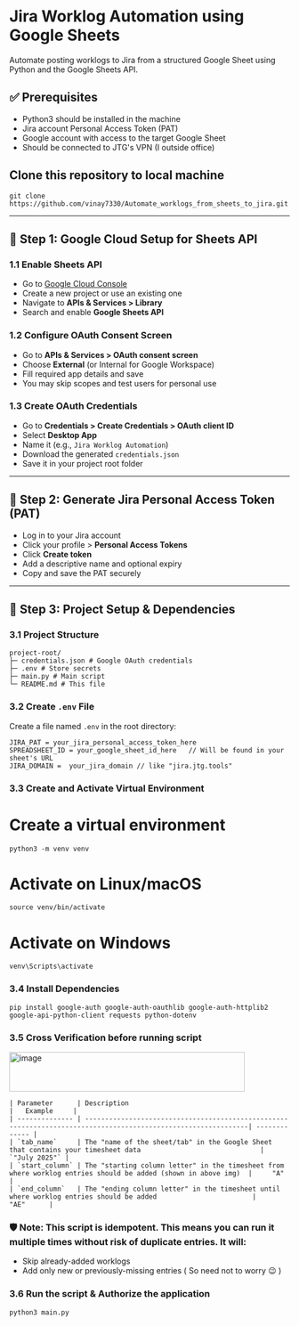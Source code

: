 # Jira Worklog Automation using Google Sheets

Automate posting worklogs to Jira from a structured Google Sheet using Python and the Google Sheets API.

## ✅ Prerequisites
- Python3 should be installed in the machine
- Jira account Personal Access Token (PAT)
- Google account with access to the target Google Sheet
- Should be connected to JTG's VPN (I outside office)

## Clone this repository to local machine
```
git clone https://github.com/vinay7330/Automate_worklogs_from_sheets_to_jira.git
```
---

## 🔧 Step 1: Google Cloud Setup for Sheets API

### 1.1 Enable Sheets API

- Go to [Google Cloud Console](https://console.cloud.google.com/)
- Create a new project or use an existing one
- Navigate to **APIs & Services > Library**
- Search and enable **Google Sheets API**

### 1.2 Configure OAuth Consent Screen

- Go to **APIs & Services > OAuth consent screen**
- Choose **External** (or Internal for Google Workspace)
- Fill required app details and save
- You may skip scopes and test users for personal use

### 1.3 Create OAuth Credentials

- Go to **Credentials > Create Credentials > OAuth client ID**
- Select **Desktop App**
- Name it (e.g., `Jira Worklog Automation`)
- Download the generated `credentials.json`
- Save it in your project root folder

---

## 🔐 Step 2: Generate Jira Personal Access Token (PAT)

- Log in to your Jira account
- Click your profile > **Personal Access Tokens**
- Click **Create token**
- Add a descriptive name and optional expiry
- Copy and save the PAT securely

---

## 📁 Step 3: Project Setup & Dependencies

### 3.1 Project Structure
```
project-root/
├─ credentials.json # Google OAuth credentials
├─ .env # Store secrets 
├─ main.py # Main script
└─ README.md # This file
```
### 3.2 Create `.env` File

Create a file named `.env` in the root directory:

```
JIRA_PAT = your_jira_personal_access_token_here
SPREADSHEET_ID = your_google_sheet_id_here   // Will be found in your sheet's URL
JIRA_DOMAIN =  your_jira_domain // like "jira.jtg.tools"
```

### 3.3 Create and Activate Virtual Environment 
# Create a virtual environment
```
python3 -m venv venv
```

# Activate on Linux/macOS
```
source venv/bin/activate
```

# Activate on Windows
```
venv\Scripts\activate
```

### 3.4 Install Dependencies
```
pip install google-auth google-auth-oauthlib google-auth-httplib2 google-api-python-client requests python-dotenv
```
### 3.5 Cross Verification before running script 

<img width="423" height="71" alt="image" src="https://github.com/user-attachments/assets/e4f63409-8c86-4d82-aef1-07a094167d96" />

```
| Parameter      | Description                                                                                                    |   Example     |
| -------------- | ---------------------------------------------------------------------------------------------------------------| ------------- |
| `tab_name`     | The "name of the sheet/tab" in the Google Sheet that contains your timesheet data                              | `"July 2025"` |
| `start_column` | The "starting column letter" in the timesheet from where worklog entries should be added (shown in above img)  |     "A"       |
| `end_column`   | The "ending column letter" in the timesheet until where worklog entries should be added                        |     "AE"      |
```
### 🛡️ Note: This script is idempotent. This means you can run it multiple times without risk of duplicate entries. It will:
- Skip already-added worklogs
- Add only new or previously-missing entries ( So need not to worry 😉 )
  
### 3.6 Run the script & Authorize the application
```
python3 main.py 
```
